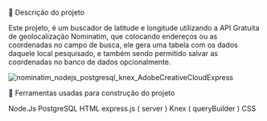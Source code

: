🛑 Descrição do projeto

Este projeto, é um buscador de latitude e longitude utilizando a API Gratuita de geolocalização Nominatim, que colocando endereços ou as coordenadas no campo de busca, ele gera uma tabela com os dados daquele local pesquisado, e também sendo permitido salvar as coordenadas no banco de dados opcionalmente. 


![nominatim_nodejs_postgresql_knex_AdobeCreativeCloudExpress](https://user-images.githubusercontent.com/54038093/169730312-21d9f767-13a2-4847-8306-76330650868a.gif)


👷 Ferramentas usadas para construção do projeto


Node.Js
PostgreSQL
HTML
express.js ( server )
Knex ( queryBuilder )
CSS

